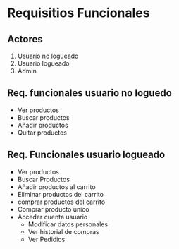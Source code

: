 # Requisitios Funcionales

## Actores

1. Usuario no logueado
2. Usuario logueado
3. Admin

## Req. funcionales usuario no loguedo

- Ver productos
- Buscar productos
- Añadir productos
- Quitar productos

## Req. Funcionales usuario logueado

- Ver productos
- Buscar Productos
- Añadir productos al carrito
- Eliminar productos del carrito
- comprar productos del carrito
- Comprar producto unico
- Acceder cuenta usuario
  - Modificar datos personales
  - Ver historial de compras
  - Ver Pedidios
